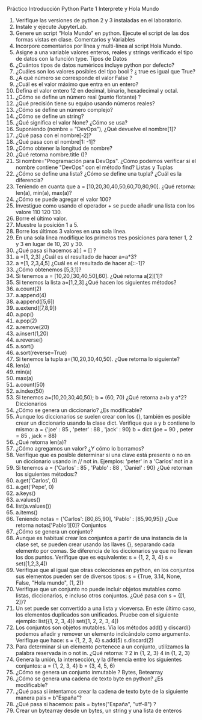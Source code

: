 Práctico Introducción Python
Parte 1
Interprete y Hola Mundo
1. Verifique las versiones de python 2 y 3 instaladas en el laboratorio.
2. Instale y ejecute JupyterLab.
3. Genere un script “Hola Mundo” en python. Ejecute el script de las dos formas vistas en 
clase. 
Comentarios y Variables
4. Incorpore comentarios por línea y multi-línea al script Hola Mundo.
5. Asigne a una variable valores enteros, reales y strings verificado el tipo de datos con la 
función type. 
Tipos de Datos
6. ¿Cuántos tipos de datos numéricos incluye python por defecto? 
7. ¿Cuáles son los valores posibles del tipo bool ? ¿ true es igual que True?
8. ¿A qué número se corresponde el valor False ?
9. ¿Cuál es el valor máximo que entra en un entero?
10. Defina el valor entero 12 en decimal, binario, hexadecimal y octal.
11. ¿Cómo se define un número real (punto flotante) ?
12. ¿Qué precisión tiene su equipo usando números reales?
13. ¿Cómo se define un número complejo?
14. ¿Cómo se define un string?
15. ¿Qué significa el valor None? ¿Cómo se usa?
16. Suponiendo (nombre = "DevOps"), ¿Qué devuelve el nombre[1]?
17. ¿Qué pasa con el nombre[-2]?
18. ¿Qué pasa con el nombre[1: -1]?
19. ¿Cómo obtener la longitud de nombre?
20. ¿Qué retorna nombre.title ()?
21. Si nombre="Programación para DevOps". ¿Cómo podemos verificar si el nombre contiene 
"DevOps" con el método find?
Listas y Tuplas
22. ¿Cómo se define una lista? ¿Cómo se define una tupla? ¿Cuál es la diferencia?
23. Teniendo en cuanta que a = [10,20,30,40,50,60,70,80,90]. ¿Qué retorna: len(a), min(a), 
max(a)?
24. ¿Cómo se puede agregar el valor 100?
25. Investigue como usando el operador + se puede añadir una lista con los valore 110 120 130.
26. Borre el último valor.
27. Muestre la posición 1 a 5.
28. Borre los últimos 3 valores en una sola línea. 
29. En una sola linea modifique los primeros tres posiciones para tener 1, 2 y 3 en lugar de 10, 
20 y 30.
30. ¿Qué pasa si hacemos a[:] = [] ?
31. a =[1, 2,3] ¿Cuál es el resultado de hacer a=a*3?
32. a =[1, 2,3,4,5] ¿Cuál es el resultado de hacer a[::-1]?
33. ¿Cómo obtenemos [5,3,1]?
34. Si tenemos a = [10,20,[30,40,50],60]. ¿Qué retorna a[2][1]?
35. Si tenemos la lista a=[1,2,3] ¿Qué hacen los siguientes métodos?
1. a.count(2)
2. a.append(4)
3. a.append([5,6])
4. a.extend([7,8,9])
5. a.pop()
6. a.pop(2)
7. a.remove(20)
8. a.insert(1,20)
9. a.reverse()
10. a.sort()
11. a.sort(reverse=True)
36. Si tenemos la tupla a=(10,20,30,40,50). ¿Que retorna lo siguiente?
1. len(a)
2. min(a)
3. max(a)
4. a.count(50)
5. a.index(50)
37. Si tenemos a=(10,20,30,40,50); b = (60, 70) ¿Qué retorna a+b y a*2?
Diccionarios
38. ¿Cómo se genera un diccionario? ¿Es modificable?
39. Aunque los diccionarios se suelen crear con los {}, también es posible crear un diccionario 
usando la clase dict. Verifique que a y b contiene lo mismo:
a = {'joe' : 85 , 'peter' : 88 , 'jack' : 90}
b = dict (joe = 90 , peter = 85 , jack = 88)
40. ¿Qué retorna len(a)?
41. ¿Cómo agregamos un valor? ¿Y cómo lo borramos?
42. Verifique que es posible determinar si una clave está presente o no en un diccionario usando
in // not in. Ejemplos: 
'peter' in a
'Carlos' not in a
43. Si tenemos a = {'Carlos' : 85 , 'Pablo' : 88 , 'Daniel' : 90} ¿Qué retornan los siguientes 
métodos:?
1. a.get('Carlos', 0)
2. a.get('Pepe', 0)
3. a.keys()
4. a.values()
5. list(a.values())
6. a.items()
44. Teniendo notas = {'Carlos': [80,85,90], 'Pablo' : [85,90,95]} ¿Que retorna notas['Pablo'][0]?
Conjuntos
45. ¿Cómo se genera un conjunto? 
46. Aunque es habitual crear los conjuntos a partir de una instancia de la clase set, se pueden 
crear usando las llaves {}, separando cada elemento por comas. Se diferencia de los 
diccionarios ya que no llevan los dos puntos. Verifique que es equivalente:
s = {1, 2, 3, 4}
s = set([1,2,3,4])
47. Verifique que al igual que otras colecciones en python, en los conjuntos sus elementos 
pueden ser de diversos tipos: s = {True, 3.14, None, False, "Hola mundo", (1, 2)}
48. Verifique que un conjunto no puede incluir objetos mutables como listas, diccionarios, e 
incluso otros conjuntos. ¿Qué pasa con s = {[1, 2]}?
49. Un set puede ser convertido a una lista y viceversa. En este último caso, los elementos 
duplicados son unificados. Pruebe con el siguiente ejemplo:
list({1, 2, 3, 4})
set([1, 2, 2, 3, 4])
50. Los conjuntos son objetos mutables. Vía los métodos add() y discard() podemos 
añadir y remover un elemento indicándolo como argumento. Verifique que hace:
s = {1, 2, 3, 4}
s.add(5)
s.discard(2)
51. Para determinar si un elemento pertenece a un conjunto, utilizamos la palabra reservada in o 
not in. ¿Qué retorna: ?
2 in {1, 2, 3}
4 in {1, 2, 3}
52. Genera la unión, la intersección, y la diferencia entre los siguientes conjuntos:
a = {1, 2, 3, 4}
b = {3, 4, 5, 6}
53. ¿Cómo se genera un conjunto inmutable ?
Bytes, Betearray
54. ¿Cómo se genera una cadena de texto byte en python? ¿Es modificable?
55. ¿Qué pasa si intentamos crear la cadena de texto byte de la siguiente manera pais = 
b"España"?
56. ¿Qué pasa si hacemos: pais = bytes("España", "utf-8") ?
57. Crear un bytearray desde un bytes, un string y una lista de enteros